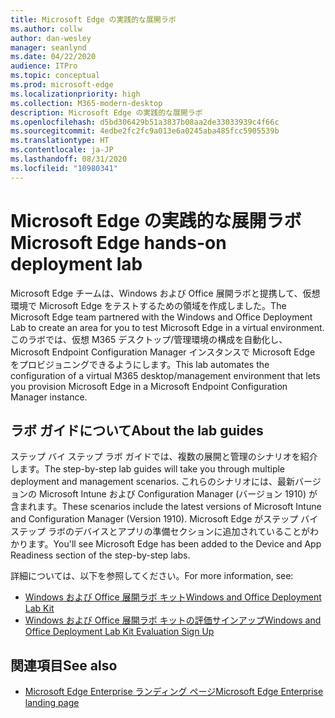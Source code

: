 ```yaml
---
title: Microsoft Edge の実践的な展開ラボ
ms.author: collw
author: dan-wesley
manager: seanlynd
ms.date: 04/22/2020
audience: ITPro
ms.topic: conceptual
ms.prod: microsoft-edge
ms.localizationpriority: high
ms.collection: M365-modern-desktop
description: Microsoft Edge の実践的な展開ラボ
ms.openlocfilehash: d5bd306429b51a3837b08aa2de33033939c4f66c
ms.sourcegitcommit: 4edbe2fc2fc9a013e6a0245aba485fcc5905539b
ms.translationtype: HT
ms.contentlocale: ja-JP
ms.lasthandoff: 08/31/2020
ms.locfileid: "10980341"
---
```

# <span data-ttu-id="1ca4c-103">Microsoft Edge の実践的な展開ラボ</span><span class="sxs-lookup"><span data-stu-id="1ca4c-103">Microsoft Edge hands-on deployment lab</span></span>

<span data-ttu-id="1ca4c-104">Microsoft Edge チームは、Windows および Office 展開ラボと提携して、仮想環境で Microsoft Edge をテストするための領域を作成しました。</span><span class="sxs-lookup"><span data-stu-id="1ca4c-104">The Microsoft Edge team partnered with the Windows and Office Deployment Lab to create an area for you to test Microsoft Edge in a virtual environment.</span></span> <span data-ttu-id="1ca4c-105">このラボでは、仮想 M365 デスクトップ/管理環境の構成を自動化し、Microsoft Endpoint Configuration Manager インスタンスで Microsoft Edge をプロビジョニングできるようにします。</span><span class="sxs-lookup"><span data-stu-id="1ca4c-105">This lab automates the configuration of a virtual M365 desktop/management environment that lets you provision Microsoft Edge in a Microsoft Endpoint Configuration Manager instance.</span></span>

## <span data-ttu-id="1ca4c-106">ラボ ガイドについて</span><span class="sxs-lookup"><span data-stu-id="1ca4c-106">About the lab guides</span></span>

<span data-ttu-id="1ca4c-107">ステップ バイ ステップ ラボ ガイドでは、複数の展開と管理のシナリオを紹介します。</span><span class="sxs-lookup"><span data-stu-id="1ca4c-107">The step-by-step lab guides will take you through multiple deployment and management scenarios.</span></span> <span data-ttu-id="1ca4c-108">これらのシナリオには、最新バージョンの Microsoft Intune および Configuration Manager (バージョン 1910) が含まれます。</span><span class="sxs-lookup"><span data-stu-id="1ca4c-108">These scenarios include the latest versions of Microsoft Intune and Configuration Manager (Version 1910).</span></span> <span data-ttu-id="1ca4c-109">Microsoft Edge がステップ バイ ステップ ラボのデバイスとアプリの準備セクションに追加されていることがわかります。</span><span class="sxs-lookup"><span data-stu-id="1ca4c-109">You'll see Microsoft Edge has been added to the Device and App Readiness section of the step-by-step labs.</span></span>

<span data-ttu-id="1ca4c-110">詳細については、以下を参照してください。</span><span class="sxs-lookup"><span data-stu-id="1ca4c-110">For more information, see:</span></span>

- [<span data-ttu-id="1ca4c-111">Windows および Office 展開ラボ キット</span><span class="sxs-lookup"><span data-stu-id="1ca4c-111">Windows and Office Deployment Lab Kit</span></span>](https://docs.microsoft.com/microsoft-365/enterprise/modern-desktop-deployment-and-management-lab?view=o365-worldwide)
- [<span data-ttu-id="1ca4c-112">Windows および Office 展開ラボ キットの評価サインアップ</span><span class="sxs-lookup"><span data-stu-id="1ca4c-112">Windows and Office Deployment Lab Kit Evaluation Sign Up</span></span>](https://www.microsoft.com/evalcenter/evaluate-lab-kit)

## <span data-ttu-id="1ca4c-113">関連項目</span><span class="sxs-lookup"><span data-stu-id="1ca4c-113">See also</span></span>

- [<span data-ttu-id="1ca4c-114">Microsoft Edge Enterprise ランディング ページ</span><span class="sxs-lookup"><span data-stu-id="1ca4c-114">Microsoft Edge Enterprise landing page</span></span>](https://aka.ms/EdgeEnterprise)